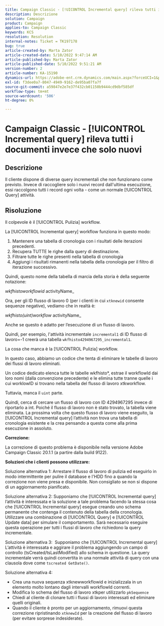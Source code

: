 ```yaml
---
title: Campaign Classic - [!UICONTROL Incremental query] rileva tutti i documenti invece che solo nuovi
description: Descrizione
solution: Campaign
product: Campaign
applies-to: Campaign Classic
keywords: KCS
resolution: Resolution
internal-notes: Ticket = TK197178
bug: true
article-created-by: Marta Zator
article-created-date: 5/10/2022 9:47:14 AM
article-published-by: Marta Zator
article-published-date: 5/10/2022 9:51:21 AM
version-number: 2
article-number: KA-15190
dynamics-url: https://adobe-ent.crm.dynamics.com/main.aspx?forceUCI=1&pagetype=entityrecord&etn=knowledgearticle&id=ad8bd527-46d0-ec11-a7b5-00224809c101
exl-id: f3dee0a7-8047-4949-9162-de95ba07fa7f
source-git-commit: a59847e2e7e37f432cb01150b9444cd9dbf585df
workflow-type: tm+mt
source-wordcount: '506'
ht-degree: 0%

---
```


# Campaign Classic - [!UICONTROL Incremental query] rileva tutti i documenti invece che solo nuovi

## Descrizione

Il cliente dispone di diverse query incrementali che non funzionano come previsto. Invece di raccogliere solo i nuovi record dall&#39;ultima esecuzione, essi raccolgono tutti i record ogni volta - come un normale [!UICONTROL Query] attività.

## Risoluzione

Il colpevole è il [!UICONTROL Pulizia] workflow.

La [!UICONTROL Incremental query] workflow funziona in questo modo:

1. Mantenere una tabella di cronologia con i risultati delle iterazioni precedenti.
1. Recupera TUTTE le righe dalla query di destinazione.
1. Filtrare tutte le righe presenti nella tabella di cronologia
1. Aggiungi i risultati rimanenti nella tabella della cronologia per il filtro di iterazione successivo.

Quindi, questo nome della tabella di marcia della storia è della seguente notazione:

*wkfhistoworkflowid* activityName_

Ora, per gli ID flusso di lavoro 0 (per i clienti in cui `xtknewid` consente sequenze negative), vediamo che in realtà è:

*wkfhisto(uint)workflow* activityName_

Anche se questo è adatto per l’esecuzione di un flusso di lavoro.

Quindi, per esempio, l&#39;attività incrementale `incremental1` di ID flusso di lavoro=-1 creerà una tabella `wkfhisto4294967295_incremental1`.

La cosa che manca è la [!UICONTROL Pulizia] workflow.

In questo caso, abbiamo un codice che tenta di eliminare le tabelle di lavoro dei flussi di lavoro eliminati.

Un codice dedicato elenca tutte le tabelle wkfhisto\*, estrae il workflowId dai loro nomi (dalla convenzione precedente) e le elimina tutte tranne quelle i cui worklowID si trovano nella tabella del flusso di lavoro xtkworkflow.

Tuttavia, manca il `uint` parte.

Quindi, cerca di cercare un flusso di lavoro con ID 4294967295 invece di riportarlo a int. Poiché il flusso di lavoro non è stato trovato, la tabella viene eliminata. La prossima volta che questo flusso di lavoro viene eseguito, la [!UICONTROL Incremental query] l’attività non trova una tabella di cronologia esistente e la crea pensando a questa come alla prima esecuzione in assoluto.

<b>Correzione:</b>

La correzione di questo problema è disponibile nella versione Adobe Campaign Classic 20.1.1 (a partire dalla build 9122).

<b>Soluzioni che i clienti possono utilizzare:</b>

Soluzione alternativa 1: Arrestare il flusso di lavoro di pulizia ed eseguirlo in modo intermittente per pulire il database e l&#39;HDD fino a quando la correzione non viene presa e disponibile. Non consigliato se non si dispone di un aggiornamento pianificato.

Soluzione alternativa 2: Supponiamo che [!UICONTROL Incremental query] l’attività è interessata e la soluzione a tale problema facendo la stessa cosa che [!UICONTROL Incremental query] esegue creando uno schema permanente che contenga il contenuto della tabella della cronologia. Utilizzare una combinazione di [!UICONTROL Query] e [!UICONTROL Update data] per simulare il comportamento. Sarà necessario eseguire questa operazione per tutti i flussi di lavoro che richiedono la query incrementale.

Soluzione alternativa 3:  Supponiamo che [!UICONTROL Incremental query] L’attività è interessata e aggirare il problema aggiungendo un campo di controllo (tsCreated/tsLastModified) allo schema in questione. La query incrementale verrà quindi convertita in una normale attività di query con una clausola dove come `tscreated GetDate()`.

Soluzione alternativa 4:

- Crea una nuova sequenza xtknewworkflowid e inizializzala in un elemento molto lontano dagli intervalli workflowId correnti.
- Modifica lo schema del flusso di lavoro xtkper utilizzarlo `pkSequence`
- Chiedi al cliente di clonare tutti i flussi di lavoro interessati ed eliminare quelli originali.
- Quando il cliente è pronto per un aggiornamento, rimuovi questa correzione ripristinando `xtknewId` per la creazione del flusso di lavoro (per evitare sorprese indesiderate).
